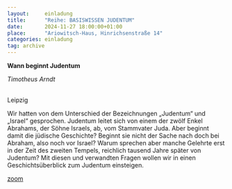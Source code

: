 ```yaml
---
layout:     einladung
title:      "Reihe: BASISWISSEN JUDENTUM"
date:       2024-11-27 18:00:00+01:00
place:      "Ariowitsch-Haus, Hinrichsenstraße 14"
categories: einladung
tag: archive
---
```


**Wann beginnt Judentum**

*Timotheus Arndt*

<br>
Leipzig

Wir hatten von dem Unterschied der Bezeichnungen „Judentum“ und „Israel“ gesprochen. Judentum leitet sich von einem der zwölf Enkel Abrahams, der Söhne Israels, ab, vom Stammvater Juda. Aber beginnt damit die jüdische Geschichte? Beginnt sie nicht der Sache nach doch bei Abraham, also noch vor Israel? Warum sprechen aber manche Gelehrte erst in der Zeit des zweiten Tempels, reichlich tausend Jahre später von Judentum? Mit diesen und verwandten Fragen wollen wir in einen Geschichtsüberblick zum Judentum einsteigen.

[zoom](https://us06web.zoom.us/j/81816682024?pwd=P1esxtosCChZvtNyYBAQ9AWQhk3BY6.1)

